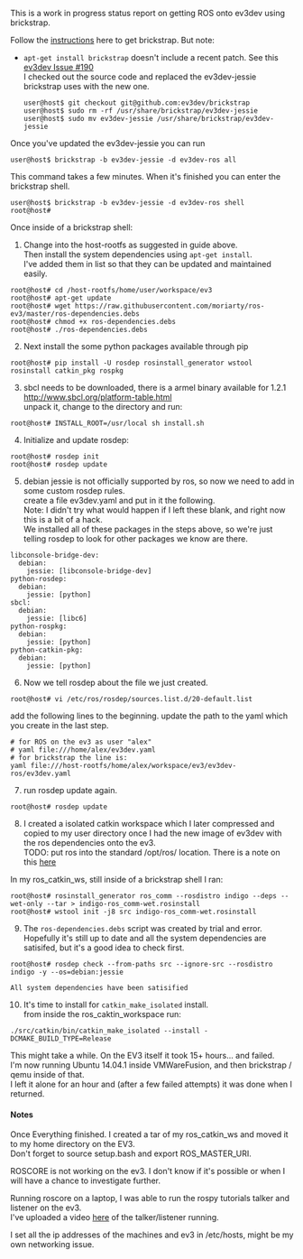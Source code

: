This is a work in progress status report on getting ROS onto ev3dev using brickstrap.

Follow the [instructions](https://github.com/ev3dev/ev3dev/wiki/Using-brickstrap-to-cross-compile-and-debug) here to get brickstrap. But note:
  - ```apt-get install brickstrap``` doesn't include a recent patch. See this [ev3dev Issue #190](https://github.com/ev3dev/ev3dev/issues/190) <br>
    I checked out the source code and replaced the ev3dev-jessie brickstrap uses with the new one.
    
    ```
    user@host$ git checkout git@github.com:ev3dev/brickstrap
    user@host$ sudo rm -rf /usr/share/brickstrap/ev3dev-jessie
    user@host$ sudo mv ev3dev-jessie /usr/share/brickstrap/ev3dev-jessie
    ```

Once you've updated the ev3dev-jessie you can run

```
user@host$ brickstrap -b ev3dev-jessie -d ev3dev-ros all
```
This command takes a few minutes. When it's finished you can enter the brickstrap shell.

```
user@host$ brickstrap -b ev3dev-jessie -d ev3dev-ros shell
root@host#
```

Once inside of a brickstrap shell:

1. Change into the host-rootfs as suggested in guide above. <br>
  Then install the system dependencies using ```apt-get install```. <br>
  I've added them in list so that they can be updated and maintained easily. 

  ```
  root@host# cd /host-rootfs/home/user/workspace/ev3
  root@host# apt-get update
  root@host# wget https://raw.githubusercontent.com/moriarty/ros-ev3/master/ros-dependencies.debs
  root@host# chmod +x ros-dependencies.debs
  root@host# ./ros-dependencies.debs
  ```

2. Next install the some python packages available through pip

  ```
  root@host# pip install -U rosdep rosinstall_generator wstool rosinstall catkin_pkg rospkg
  ```
3. sbcl needs to be downloaded, there is a armel binary available for 1.2.1 <br>
  http://www.sbcl.org/platform-table.html <br>
  unpack it, change to the directory and run: <br>

  ```
  root@host# INSTALL_ROOT=/usr/local sh install.sh
  ```

4. Initialize and update rosdep:

  ```
  root@host# rosdep init
  root@host# rosdep update
  ```
  
5. debian jessie is not officially supported by ros, so now we need to add in some custom rosdep rules.<br>
  create a file ev3dev.yaml and put in it the following.<br>
  Note: I didn't try what would happen if I left these blank, and right now this is a bit of a hack.<br>
  We installed all of these packages in the steps above, so we're just telling rosdep to look for other packages we know are there.

  ```
  libconsole-bridge-dev:
    debian:
      jessie: [libconsole-bridge-dev]
  python-rosdep:
    debian:
      jessie: [python]
  sbcl:
    debian:
      jessie: [libc6]
  python-rospkg:
    debian:
      jessie: [python]
  python-catkin-pkg:
    debian:
      jessie: [python]
  ```

6. Now we tell rosdep about the file we just created.

  ```
  root@host# vi /etc/ros/rosdep/sources.list.d/20-default.list
  ```
  
  add the following lines to the beginning. update the path to the yaml which you create in the last step. 
  ```
  # for ROS on the ev3 as user "alex"
  # yaml file:///home/alex/ev3dev.yaml
  # for brickstrap the line is:
  yaml file:///host-rootfs/home/alex/workspace/ev3/ev3dev-ros/ev3dev.yaml
  ```

7. run rosdep update again. 

  ```
  root@host# rosdep update
  ```

8. I created a isolated catkin workspace which I later compressed and copied to my user directory once I had the new image of ev3dev with the ros dependencies onto the ev3. <br>
  TODO: put ros into the standard /opt/ros/ location. There is a note on this [here](http://wiki.ros.org/hydro/Installation/Source#Maintaining_a_Source_Checkout) <br>

  In my ros_catkin_ws, still inside of a brickstrap shell I ran:
  ```
  root@host# rosinstall_generator ros_comm --rosdistro indigo --deps --wet-only --tar > indigo-ros_comm-wet.rosinstall
  root@host# wstool init -j8 src indigo-ros_comm-wet.rosinstall
  ```

9. The ```ros-dependencies.debs``` script was created by trial and error. Hopefully it's still up to date and all the system dependencies are satisifed, but it's a good idea to check first. 

  ```
  root@host# rosdep check --from-paths src --ignore-src --rosdistro indigo -y --os=debian:jessie
  
  All system dependencies have been satisified
  ```

10. It's time to install for ```catkin_make_isolated``` install. <br>
  from inside the ros_caktin_workspace run:
  ```
  ./src/catkin/bin/catkin_make_isolated --install -DCMAKE_BUILD_TYPE=Release
  ```
  
  This might take a while. On the EV3 itself it took 15+ hours... and failed. <br>
  I'm now running Ubuntu 14.04.1 inside VMWareFusion, and then brickstrap / qemu inside of that. <br> 
  I left it alone for an hour and (after a few failed attempts) it was done when I returned. 


#### Notes

Once Everything finished. I created a tar of my ros_catkin_ws and moved it to my home directory on the EV3.<br>
Don't forget to source setup.bash and export ROS_MASTER_URI.


ROSCORE is not working on the ev3. I don't know if it's possible or when I will have a chance to investigate further. 

Running roscore on a laptop, I was able to run the rospy tutorials talker and listener on the ev3. <br>
I've uploaded a video [here](http://youtu.be/ZgA7DgbuVEs) of the talker/listener running.

I set all the ip addresses of the machines and ev3 in /etc/hosts, might be my own networking issue.



